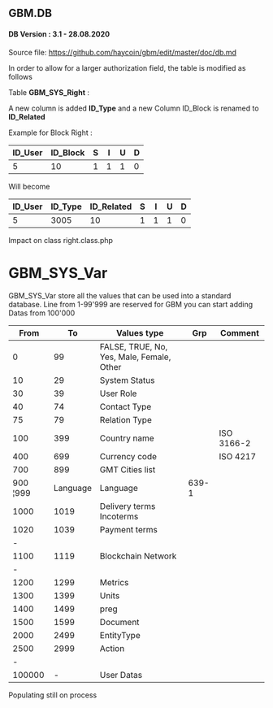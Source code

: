 ## GBM.DB

#### DB Version : 3.1 - 28.08.2020

Source file: https://github.com/haycoin/gbm/edit/master/doc/db.md


In order to allow for a larger authorization field, the table is modified as follows

Table **GBM_SYS_Right** :

A new column is added **ID_Type** and a new Column ID_Block is renamed to **ID_Related**

Example for Block Right : 

| ID_User | ID_Block | S | I | U | D |
|---------|----------|---|---|---|---|
| 5       | 10       | 1 | 1 | 1 | 0 |

Will become

| ID_User | ID_Type | ID_Related | S | I | U | D |
|---------|---------|------------|---|---|---|---|
| 5       | 3005    | 10         | 1 | 1 | 1 | 0 |

Impact on class right.class.php


# GBM_SYS_Var
GBM_SYS_Var store all the values that can be used into a standard database. Line from 1-99'999 are reserved for GBM you can start adding Datas from 100'000 

From    |To     |Values type|Grp|Comment
--------|-------|---|---|---
0       |99     |FALSE, TRUE, No, Yes, Male, Female, Other||
10      |29     |System Status||
30      |39     |User Role||
40      |74     |Contact Type||
75      |79     |Relation Type||
100     |399    |Country name  ||  ISO 3166-2  
400     |699    |Currency code  || ISO 4217    
700     |899    |GMT Cities list||
900     ¦999    |Language   |Language   |639-1
1000    |1019   |Delivery terms Incoterms
1020    |1039   |Payment terms
-||||
1100    |1119   |Blockchain Network||
-||||
1200    |1299   |Metrics||
1300    |1399   |Units||
1400    |1499   |preg||
1500    |1599   |Document||
2000    |2499   |EntityType
2500    |2999   |Action
-||||
100000  |-      |User Datas||

Populating still on process 
